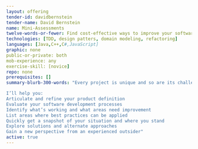 ```yaml
---
layout: offering
tender-id: davidbernstein
tender-name: David Bernstein
name: Mini-Assessments
twelve-words-or-fewer: Find cost-effective ways to improve your software development processes.
technologies: [TDD, design patters, domain modeling, refactoring]
languages: [Java,C++,C#,JavaScript]
graphic: none
public-or-private: both
mob-experience: any
exercise-skill: [novice]
repo: none
prerequisites: []
summary-blurb-300-words: "Every project is unique and so are its challenges. Through online interviews, questionnaires, and conversations I can provide you an ad hoc assessment of your software development process and/or project along with recommendations for improvement prioritized by the value that you’ll receive right away. This is a guided conversation from one to two hours. 

I’ll help you:
Articulate and refine your product definition
Evaluate your software development processes
Identify what’s working and what areas need improvement
List areas where best practices can be applied
Quickly get a snapshot of your situation and where you stand
Explore solutions and alternate approaches
Gain a new perspective from an experienced outsider"
active: true
---
```


